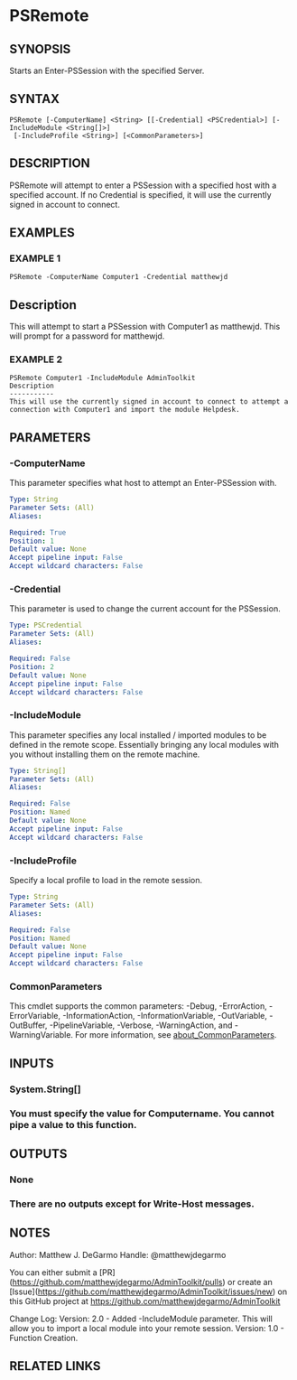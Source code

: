 # PSRemote

## SYNOPSIS
Starts an Enter-PSSession with the specified Server.

## SYNTAX

```
PSRemote [-ComputerName] <String> [[-Credential] <PSCredential>] [-IncludeModule <String[]>]
 [-IncludeProfile <String>] [<CommonParameters>]
```

## DESCRIPTION
PSRemote will attempt to enter a PSSession with a specified host with a specified account.
If no Credential is specified, it will use the currently signed in account to connect.

## EXAMPLES

### EXAMPLE 1
```
PSRemote -ComputerName Computer1 -Credential matthewjd
```

Description
-----------
This will attempt to start a PSSession with Computer1 as matthewjd.
This will prompt for a password for matthewjd.

### EXAMPLE 2
```
PSRemote Computer1 -IncludeModule AdminToolkit
Description
-----------
This will use the currently signed in account to connect to attempt a connection with Computer1 and import the module Helpdesk.
```

## PARAMETERS

### -ComputerName
This parameter specifies what host to attempt an Enter-PSSession with.

```yaml
Type: String
Parameter Sets: (All)
Aliases:

Required: True
Position: 1
Default value: None
Accept pipeline input: False
Accept wildcard characters: False
```

### -Credential
This parameter is used to change the current account for the PSSession.

```yaml
Type: PSCredential
Parameter Sets: (All)
Aliases:

Required: False
Position: 2
Default value: None
Accept pipeline input: False
Accept wildcard characters: False
```

### -IncludeModule
This parameter specifies any local installed / imported modules to be defined in the remote scope.
Essentially bringing any local modules with you without installing them on the remote machine.

```yaml
Type: String[]
Parameter Sets: (All)
Aliases:

Required: False
Position: Named
Default value: None
Accept pipeline input: False
Accept wildcard characters: False
```

### -IncludeProfile
Specify a local profile to load in the remote session.

```yaml
Type: String
Parameter Sets: (All)
Aliases:

Required: False
Position: Named
Default value: None
Accept pipeline input: False
Accept wildcard characters: False
```

### CommonParameters
This cmdlet supports the common parameters: -Debug, -ErrorAction, -ErrorVariable, -InformationAction, -InformationVariable, -OutVariable, -OutBuffer, -PipelineVariable, -Verbose, -WarningAction, and -WarningVariable. For more information, see [about_CommonParameters](http://go.microsoft.com/fwlink/?LinkID=113216).

## INPUTS

### System.String[]
###     You must specify the value for Computername. You cannot pipe a value to this function.
## OUTPUTS

### None
###     There are no outputs except for Write-Host messages.
## NOTES
Author: Matthew J.
DeGarmo
Handle: @matthewjdegarmo

You can either submit a \[PR\](https://github.com/matthewjdegarmo/AdminToolkit/pulls)
    or create an \[Issue\](https://github.com/matthewjdegarmo/AdminToolkit/issues/new)
    on this GitHub project at https://github.com/matthewjdegarmo/AdminToolkit

Change Log:
Version: 2.0 - Added -IncludeModule parameter.
This will allow you to import a local module into your remote session.
Version: 1.0 - Function Creation.

## RELATED LINKS
